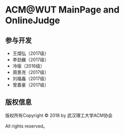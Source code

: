 ACM@WUT MainPage and OnlineJudge
===============


## 参与开发

- 王熠弘（2017级）  
- 李劲巍（2017级）  
- 冷瑜（2016级）  
- 周景尧（2017级）  
- 刘福鑫（2017级）  
- 曾嘉豪（2017级）  

## 版权信息

版权所有Copyright © 2018 by 武汉理工大学ACM协会

All rights reserved。
